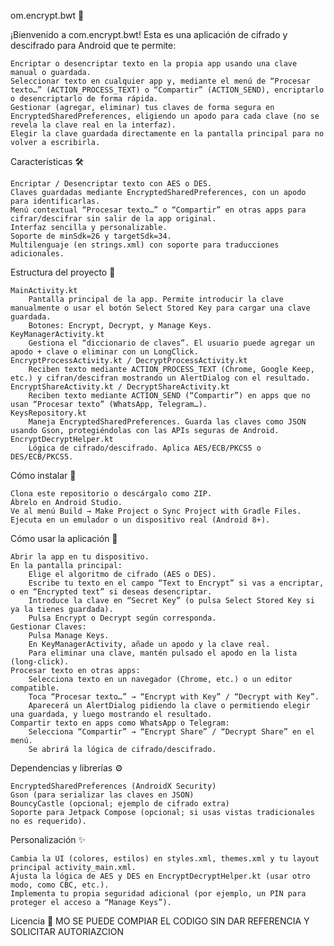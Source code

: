 om.encrypt.bwt 🔐

¡Bienvenido a com.encrypt.bwt! Esta es una aplicación de cifrado y descifrado para Android que te permite:

    Encriptar o desencriptar texto en la propia app usando una clave manual o guardada.
    Seleccionar texto en cualquier app y, mediante el menú de “Procesar texto…” (ACTION_PROCESS_TEXT) o “Compartir” (ACTION_SEND), encriptarlo o desencriptarlo de forma rápida.
    Gestionar (agregar, eliminar) tus claves de forma segura en EncryptedSharedPreferences, eligiendo un apodo para cada clave (no se revela la clave real en la interfaz).
    Elegir la clave guardada directamente en la pantalla principal para no volver a escribirla.

Características 🛠️

    Encriptar / Desencriptar texto con AES o DES.
    Claves guardadas mediante EncryptedSharedPreferences, con un apodo para identificarlas.
    Menú contextual “Procesar texto…” o “Compartir” en otras apps para cifrar/descifrar sin salir de la app original.
    Interfaz sencilla y personalizable.
    Soporte de minSdk=26 y targetSdk=34.
    Multilenguaje (en strings.xml) con soporte para traducciones adicionales.

Estructura del proyecto 📂

    MainActivity.kt
        Pantalla principal de la app. Permite introducir la clave manualmente o usar el botón Select Stored Key para cargar una clave guardada.
        Botones: Encrypt, Decrypt, y Manage Keys.
    KeyManagerActivity.kt
        Gestiona el “diccionario de claves”. El usuario puede agregar un apodo + clave o eliminar con un LongClick.
    EncryptProcessActivity.kt / DecryptProcessActivity.kt
        Reciben texto mediante ACTION_PROCESS_TEXT (Chrome, Google Keep, etc.) y cifran/descifran mostrando un AlertDialog con el resultado.
    EncryptShareActivity.kt / DecryptShareActivity.kt
        Reciben texto mediante ACTION_SEND (“Compartir”) en apps que no usan “Procesar texto” (WhatsApp, Telegram…).
    KeysRepository.kt
        Maneja EncryptedSharedPreferences. Guarda las claves como JSON usando Gson, protegiéndolas con las APIs seguras de Android.
    EncryptDecryptHelper.kt
        Lógica de cifrado/descifrado. Aplica AES/ECB/PKCS5 o DES/ECB/PKCS5.

Cómo instalar 📲

    Clona este repositorio o descárgalo como ZIP.
    Ábrelo en Android Studio.
    Ve al menú Build → Make Project o Sync Project with Gradle Files.
    Ejecuta en un emulador o un dispositivo real (Android 8+).

Cómo usar la aplicación 🤖

    Abrir la app en tu dispositivo.
    En la pantalla principal:
        Elige el algoritmo de cifrado (AES o DES).
        Escribe tu texto en el campo “Text to Encrypt” si vas a encriptar, o en “Encrypted text” si deseas desencriptar.
        Introduce la clave en “Secret Key” (o pulsa Select Stored Key si ya la tienes guardada).
        Pulsa Encrypt o Decrypt según corresponda.
    Gestionar Claves:
        Pulsa Manage Keys.
        En KeyManagerActivity, añade un apodo y la clave real.
        Para eliminar una clave, mantén pulsado el apodo en la lista (long-click).
    Procesar texto en otras apps:
        Selecciona texto en un navegador (Chrome, etc.) o un editor compatible.
        Toca “Procesar texto…” → “Encrypt with Key” / “Decrypt with Key”.
        Aparecerá un AlertDialog pidiendo la clave o permitiendo elegir una guardada, y luego mostrando el resultado.
    Compartir texto en apps como WhatsApp o Telegram:
        Selecciona “Compartir” → “Encrypt Share” / “Decrypt Share” en el menú.
        Se abrirá la lógica de cifrado/descifrado.

Dependencias y librerías ⚙️

    EncryptedSharedPreferences (AndroidX Security)
    Gson (para serializar las claves en JSON)
    BouncyCastle (opcional; ejemplo de cifrado extra)
    Soporte para Jetpack Compose (opcional; si usas vistas tradicionales no es requerido).

Personalización ✨

    Cambia la UI (colores, estilos) en styles.xml, themes.xml y tu layout principal activity_main.xml.
    Ajusta la lógica de AES y DES en EncryptDecryptHelper.kt (usar otro modo, como CBC, etc.).
    Implementa tu propia seguridad adicional (por ejemplo, un PIN para proteger el acceso a “Manage Keys”).

Licencia 📜
MO SE PUEDE COMPIAR EL CODIGO SIN DAR REFERENCIA Y SOLICITAR AUTORIAZCION
